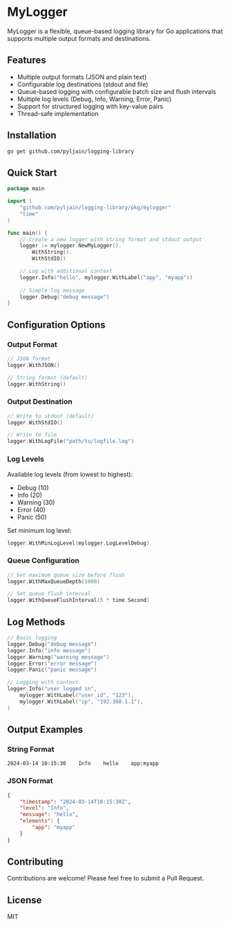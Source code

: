 # MyLogger

MyLogger is a flexible, queue-based logging library for Go applications that supports multiple output formats and destinations.

## Features

- Multiple output formats (JSON and plain text)
- Configurable log destinations (stdout and file)
- Queue-based logging with configurable batch size and flush intervals
- Multiple log levels (Debug, Info, Warning, Error, Panic)
- Support for structured logging with key-value pairs
- Thread-safe implementation

## Installation

```bash
go get github.com/pyljain/logging-library
```

## Quick Start

```go
package main

import (
    "github.com/pyljain/logging-library/pkg/mylogger"
    "time"
)

func main() {
    // Create a new logger with string format and stdout output
    logger := mylogger.NewMyLogger().
        WithString().
        WithStdIO()

    // Log with additional context
    logger.Info("hello", mylogger.WithLabel("app", "myapp"))
    
    // Simple log message
    logger.Debug("debug message")
}
```

## Configuration Options

### Output Format

```go
// JSON format
logger.WithJSON()

// String format (default)
logger.WithString()
```

### Output Destination

```go
// Write to stdout (default)
logger.WithStdIO()

// Write to file
logger.WithLogFile("path/to/logfile.log")
```

### Log Levels

Available log levels (from lowest to highest):
- Debug (10)
- Info (20)
- Warning (30)
- Error (40)
- Panic (50)

Set minimum log level:
```go
logger.WithMinLogLevel(mylogger.LogLevelDebug)
```

### Queue Configuration

```go
// Set maximum queue size before flush
logger.WithMaxQueueDepth(1000)

// Set queue flush interval
logger.WithQueueFlushInterval(5 * time.Second)
```

## Log Methods

```go
// Basic logging
logger.Debug("debug message")
logger.Info("info message")
logger.Warning("warning message")
logger.Error("error message")
logger.Panic("panic message")

// Logging with context
logger.Info("user logged in", 
    mylogger.WithLabel("user_id", "123"),
    mylogger.WithLabel("ip", "192.168.1.1"),
)
```

## Output Examples

### String Format
```
2024-03-14 10:15:30    Info    hello    app:myapp
```

### JSON Format
```json
{
    "timestamp": "2024-03-14T10:15:30Z",
    "level": "Info",
    "message": "hello",
    "elements": {
        "app": "myapp"
    }
}
```

## Contributing

Contributions are welcome! Please feel free to submit a Pull Request.

## License

MIT
